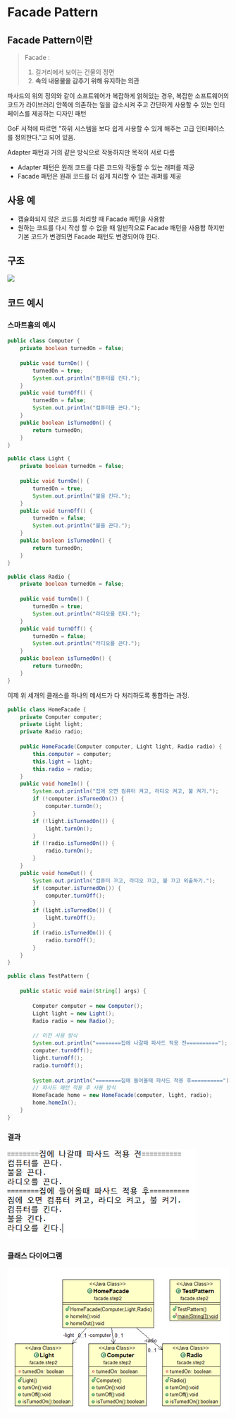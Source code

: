 # Facade Pattern

## Facade Pattern이란

> Facade :
>
> 1. 길거리에서 보이는 건물의 정면
> 2. **속의 내용물을 감추기 위해 유지하는 외관**

파사드의 위의 정의와 같이 소프트웨어가 복잡하게 얽혀있는 경우, 복잡한 소프트웨어의 코드가 라이브러리 안쪽에 의존하는 일을 감소시켜 주고 간단하게 사용할 수 있는 인터페이스를 제공하는 디자인 패턴

GoF 서적에 따르면 "하위 시스템을 보다 쉽게 사용할 수 있게 해주는 고급 인터페이스를 정의한다."고 되어 있음.

Adapter 패턴과 거의 같은 방식으로 작동하지만 목적이 서로 다름

- Adapter 패턴은 원래 코드를 다른 코드와 작동할 수 있는 래퍼를 제공
- Facade 패턴은 원래 코드를 더 쉽게 처리할 수 있는 래퍼를 제공

## 사용 예

- 캡슐화되지 않은 코드를 처리할 때 Facade 패턴을 사용함
- 원하는 코드를 다시 작성 할 수 없을 때 일반적으로 Facade 패턴을 사용함
  하지만 기본 코드가 변경되면 Facade 패턴도 변경되어야 한다.

## 구조

<img src="02_Facade Pattern.assets/scode=mtistory2&fname=http%3A%2F%2Fcfile4.uf.tistory.png">

## 코드 예시

### 스마트홈의 예시

```java
public class Computer {
    private boolean turnedOn = false;

    public void turnOn() {
        turnedOn = true;
        System.out.println("컴퓨터를 킨다.");
    }
    public void turnOff() {
        turnedOn = false;
        System.out.println("컴퓨터를 끈다.");
    }
    public boolean isTurnedOn() {
        return turnedOn;
    }
}
```

```java
public class Light {
    private boolean turnedOn = false;

    public void turnOn() {
        turnedOn = true;
        System.out.println("불을 킨다.");
    }
    public void turnOff() {
        turnedOn = false;
        System.out.println("불을 끈다.");
    }
    public boolean isTurnedOn() {
        return turnedOn;
    }
}
```

```java
public class Radio {
    private boolean turnedOn = false;

    public void turnOn() {
        turnedOn = true;
        System.out.println("라디오를 킨다.");
    }
    public void turnOff() {
        turnedOn = false;
        System.out.println("라디오를 끈다.");
    }
    public boolean isTurnedOn() {
        return turnedOn;
    }
}
```

이제 위 세개의 클래스를 하나의 메서드가 다 처리하도록 통합하는 과정.

```java
public class HomeFacade {
    private Computer computer;
    private Light light;
    private Radio radio;

    public HomeFacade(Computer computer, Light light, Radio radio) {
        this.computer = computer;
        this.light = light;
        this.radio = radio;
    }
    public void homeIn() {
        System.out.println("집에 오면 컴퓨터 켜고, 라디오 켜고, 불 켜기.");
        if (!computer.isTurnedOn()) {
            computer.turnOn();
        }
        if (!light.isTurnedOn()) {
            light.turnOn();
        }
        if (!radio.isTurnedOn()) {
            radio.turnOn();
        }
    }
    public void homeOut() {
        System.out.println("컴퓨터 끄고, 라디오 끄고, 불 끄고 외출하기.");
        if (computer.isTurnedOn()) {
            computer.turnOff();
        }
        if (light.isTurnedOn()) {
            light.turnOff();
        }
        if (radio.isTurnedOn()) {
            radio.turnOff();
        }
    }
}
```

```java
public class TestPattern {

    public static void main(String[] args) {

        Computer computer = new Computer();
        Light light = new Light();
        Radio radio = new Radio();

        // 이전 사용 방식
        System.out.println("========집에 나갈때 파사드 적용 전==========");
        computer.turnOff();
        light.turnOff();
        radio.turnOff();

        System.out.println("========집에 들어올때 파사드 적용 후==========");
        // 파사드 패턴 적용 후 사용 방식
        HomeFacade home = new HomeFacade(computer, light, radio);
        home.homeIn();
    }
}
```

### 결과

<img src="02_Facade Pattern.assets/img-16538264865143.png">

### 클래스 다이어그램

<img src="02_Facade Pattern.assets/img.png">